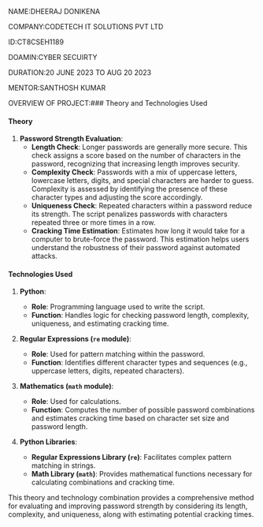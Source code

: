 NAME:DHEERAJ DONIKENA

COMPANY:CODETECH IT SOLUTIONS PVT LTD

ID:CT8CSEH1189

DOAMIN:CYBER SECUIRTY

DURATION:20 JUNE 2023 TO AUG 20 2023

MENTOR:SANTHOSH KUMAR

OVERVIEW OF PROJECT:### Theory and Technologies Used

#### **Theory**

1. **Password Strength Evaluation**:
   - **Length Check**: Longer passwords are generally more secure. This check assigns a score based on the number of characters in the password, recognizing that increasing length improves security.
   - **Complexity Check**: Passwords with a mix of uppercase letters, lowercase letters, digits, and special characters are harder to guess. Complexity is assessed by identifying the presence of these character types and adjusting the score accordingly.
   - **Uniqueness Check**: Repeated characters within a password reduce its strength. The script penalizes passwords with characters repeated three or more times in a row.
   - **Cracking Time Estimation**: Estimates how long it would take for a computer to brute-force the password. This estimation helps users understand the robustness of their password against automated attacks.

#### **Technologies Used**

1. **Python**:
   - **Role**: Programming language used to write the script.
   - **Function**: Handles logic for checking password length, complexity, uniqueness, and estimating cracking time.

2. **Regular Expressions (`re` module)**:
   - **Role**: Used for pattern matching within the password.
   - **Function**: Identifies different character types and sequences (e.g., uppercase letters, digits, repeated characters).

3. **Mathematics (`math` module)**:
   - **Role**: Used for calculations.
   - **Function**: Computes the number of possible password combinations and estimates cracking time based on character set size and password length.

4. **Python Libraries**:
   - **Regular Expressions Library (`re`)**: Facilitates complex pattern matching in strings.
   - **Math Library (`math`)**: Provides mathematical functions necessary for calculating combinations and cracking time.

This theory and technology combination provides a comprehensive method for evaluating and improving password strength by considering its length, complexity, and uniqueness, along with estimating potential cracking times.
